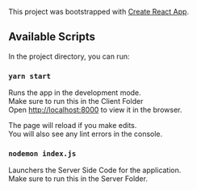 This project was bootstrapped with [Create React App](https://github.com/facebook/create-react-app).

## Available Scripts

In the project directory, you can run:

### `yarn start`


Runs the app in the development mode.<br />
Make sure to run this in the Client Folder <br />
Open [http://localhost:8000](http://localhost:8000) to view it in the browser.

The page will reload if you make edits.<br />
You will also see any lint errors in the console.

### `nodemon index.js`

Launchers the Server Side Code for the application.<br />
Make sure to run this in the Server Folder.
